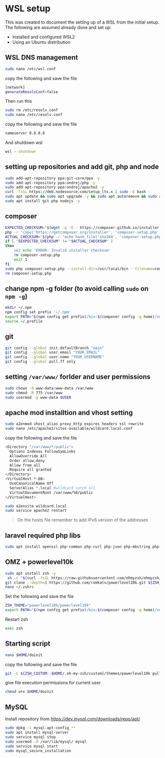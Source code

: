 # WSL setup

This was created to document the setting up of a WSL from the initial setup.
The following are assumed already done and set up:

-   Installed and configured WSL2
-   Using an Ubuntu distribution

## WSL DNS management

```sh
sudo nano /etc/wsl.conf
```

copy the following and save the file

```sh
[network]
generateResolvConf=false
```

Then run this

```sh
sudo rm /etc/resolv.conf
sudo nano /etc/resolv.conf
```

copy the following and save the file

```sh
nameserver 8.8.8.8
```

And shutdown wsl

```cmd
wsl --shutdown
```

## setting up repositories and add git, php and node

```sh
sudo add-apt-repository ppa:git-core/ppa -y
sudo add-apt-repository ppa:ondrej/php -y
sudo add-apt-repository ppa:ondrej/apache2 -y
curl -fsSL https://deb.nodesource.com/setup_lts.x | sudo -E bash -
sudo apt update && sudo apt upgrade -y && sudo apt autoremove && sudo apt autoclean
sudo apt install git php nodejs -y
```

## composer

```sh
EXPECTED_CHECKSUM="$(wget -q -O - https://composer.github.io/installer.sig)"
php -r "copy('https://getcomposer.org/installer', 'composer-setup.php');"
ACTUAL_CHECKSUM="$(php -r "echo hash_file('sha384', 'composer-setup.php');")"
if [ "$EXPECTED_CHECKSUM" != "$ACTUAL_CHECKSUM" ]
then
    >&2 echo 'ERROR: Invalid installer checksum'
    rm composer-setup.php
    exit 1
fi
sudo php composer-setup.php --install-dir=/usr/local/bin --filename=composer
rm composer-setup.php
```

## change npm -g folder (to avoid calling `sudo` on `npm -g`)

```sh
mkdir ~/.npm
npm config set prefix '~/.npm'
export PATH="$(npm config get prefix)/bin:$(composer config -g home)/vendor/bin:$PATH"
source ~/.profile
```

## git

```sh
git config --global init.defaultBranch "main"
git config --global user.email "YOUR_EMAIL"
git config --global user.name "YOUR_USERNAME"
git config --global pull.ff only
```

## setting `/var/www/` forlder and user permissions

```sh
sudo chown -R www-data:www-data /var/www
sudo chmod -R 775 /var/www
sudo usermod -g www-data $USER
```

## apache mod installtion and vhost setting

```sh
sudo a2enmod vhost_alias proxy_http expires headers ssl rewrite
sudo nano /etc/apache2/sites-available/wildcard.local.conf
```

copy the following and save the file

```sh
<Directory "/var/www/*/public">
  Options Indexes FollowSymLinks
  AllowOverride All
  Order allow,deny
  Allow from all
  Require all granted
</Directory>
<VirtualHost *:80>
  UseCanonicalName Off
  ServerAlias *.local #wildcard catch all
  VirtualDocumentRoot /var/www/%0/public
</VirtualHost>
```

```sh
sudo a2ensite wildcard.local
sudo service apache2 restart
```

> On the hosts file remember to add IPv6 version of the addresses

## laravel required php libs

```sh
sudo apt install openssl php-common php-curl php-json php-mbstring php-mysql php-xml php-zip
```

## OMZ + powerlevel10k

```sh
sudo apt install zsh -y
 sh -c "$(curl -fsSL https://raw.githubusercontent.com/ohmyzsh/ohmyzsh/master/tools/install.sh)" "" --unattended
git clone --depth=1 https://github.com/romkatv/powerlevel10k.git ${ZSH_CUSTOM:-$HOME/.oh-my-zsh/custom}/themes/powerlevel10k
nano ~/.zshrc
```

Set the following and save the file

```sh
ZSH_THEME="powerlevel10k/powerlevel10k"
export PATH="$(npm config get prefix)/bin:$(composer config -g home)/vendor/bin:$PATH"
```

Restart zsh

```sh
exec zsh
```

## Starting script

```sh
nano $HOME/doinit
```

copy the following and save the file

```sh
git -C ${ZSH_CUSTOM:-$HOME/.oh-my-zsh/custom}/themes/powerlevel10k pull && sudo apt update && sudo apt upgrade -y --allow-downgrades && sudo apt autoremove && sudo apt autoclean && sudo npm -g update && composer selfupdate && composer global update && sudo service apache2 restart
```

give file execution permissions for current user

```sh
chmod u+x $HOME/doinit
```

## MySQL

Install repository from https://dev.mysql.com/downloads/repo/apt/

```sh
sudo dpkg -i mysql-apt-config_**
sudo apt install mysql-server
sudo service mysql stop
sudo usermod -d /var/lib/mysql/ mysql
sudo service mysql start
sudo mysql_secure_installation
```

